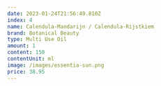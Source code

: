 ```yaml
---
date: 2023-01-24T21:56:49.810Z
index: 4
name: Calendula-Mandarijn / Calendula-Rijstkiem
brand: Botanical Beauty
type: Multi Use Oil
amount: 1
content: 150
contentUnit: ml
image: /images/essentia-sun.png
price: 38.95
---
```

